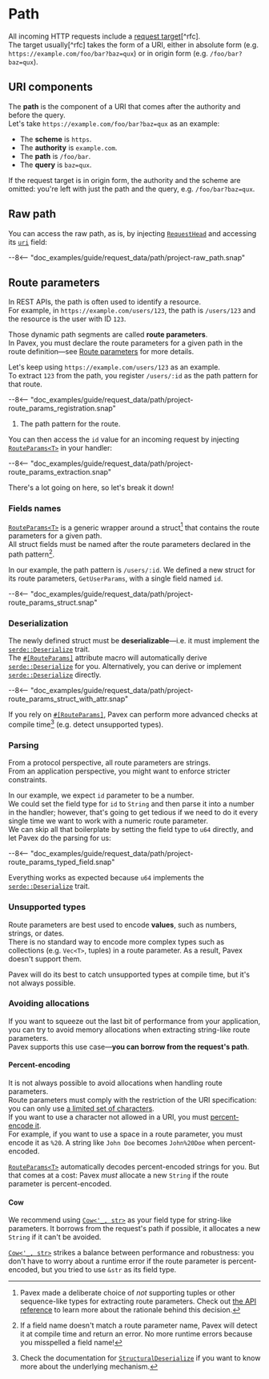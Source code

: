 # Path

All incoming HTTP requests include a [request target](https://datatracker.ietf.org/doc/html/rfc7230#section-5.3)[^rfc].  
The target usually[^rfc] takes the form of a URI, either in absolute form (e.g. `https://example.com/foo/bar?baz=qux`) or in
origin form (e.g. `/foo/bar?baz=qux`).

## URI components

The **path** is the component of a URI that comes after the authority and before the query.  
Let's take `https://example.com/foo/bar?baz=qux` as an example:

- The **scheme** is `https`.
- The **authority** is `example.com`.
- The **path** is `/foo/bar`.
- The **query** is `baz=qux`.

If the request target is in origin form, the authority and the scheme are omitted: you're left with just the path and the query,
e.g. `/foo/bar?baz=qux`.

## Raw path

You can access the raw path, as is, by injecting [`RequestHead`][RequestHead] and accessing its [`uri`][RequestHead::uri] field:

--8<-- "doc_examples/guide/request_data/path/project-raw_path.snap"

## Route parameters

In REST APIs, the path is often used to identify a resource.  
For example, in `https://example.com/users/123`, the path is `/users/123` and the resource is the user with ID `123`.

Those dynamic path segments are called **route parameters**.  
In Pavex, you must declare the route parameters for a given path in the route definition—see [Route parameters](../routing/path_patterns.md#route-parameters) 
for more details.

Let's keep using `https://example.com/users/123` as an example.  
To extract `123` from the path, you register `/users/:id` as the path pattern for that route.  

--8<-- "doc_examples/guide/request_data/path/project-route_params_registration.snap"

1. The path pattern for the route.

You can then access the `id` value for an incoming request by injecting [`RouteParams<T>`][RouteParams] in your handler:

--8<-- "doc_examples/guide/request_data/path/project-route_params_extraction.snap"

There's a lot going on here, so let's break it down!

### Fields names

[`RouteParams<T>`][RouteParams] is a generic wrapper around a struct[^why-struct] that contains the route parameters for a given path.  
All struct fields must be named after the route parameters declared in the path pattern[^wrong-name].

In our example, the path pattern is `/users/:id`.
We defined a new struct for its route parameters, `GetUserParams`, with a single field named `id`.

--8<-- "doc_examples/guide/request_data/path/project-route_params_struct.snap"

### Deserialization

The newly defined struct must be **deserializable**—i.e. it must implement the [`serde::Deserialize`][serde::Deserialize] trait.  
The [`#[RouteParams]`][RouteParamsMacro] attribute macro will automatically derive [`serde::Deserialize`][serde::Deserialize] for you. Alternatively, you can derive or implement [`serde::Deserialize`][serde::Deserialize] directly.  

--8<-- "doc_examples/guide/request_data/path/project-route_params_struct_with_attr.snap"

If you rely on [`#[RouteParams]`][RouteParamsMacro], Pavex can perform more advanced checks at compile time[^structural-deserialize] (e.g. detect unsupported types).

### Parsing

From a protocol perspective, all route parameters are strings.  
From an application perspective, you might want to enforce stricter constraints.

In our example, we expect `id` parameter to be a number.  
We could set the field type for `id` to `String` and then parse it into a number in the handler; however, that's going
to get tedious if we need to do it every single time we want to work with a numeric route parameter.  
We can skip all that boilerplate by setting the field type to `u64` directly, and let Pavex do the parsing for us:

--8<-- "doc_examples/guide/request_data/path/project-route_params_typed_field.snap"

Everything works as expected because `u64` implements the [`serde::Deserialize`][serde::Deserialize] trait.

### Unsupported types

Route parameters are best used to encode **values**, such as numbers, strings, or dates.  
There is no standard way to encode more complex types such as collections (e.g. `Vec<T>`, tuples) in a route parameter. 
As a result, Pavex doesn't support them.

Pavex will do its best to catch unsupported types at compile time, but it's not always possible. 

### Avoiding allocations

If you want to squeeze out the last bit of performance from your application,
you can try to avoid memory allocations when extracting string-like route parameters.  
Pavex supports this use case—**you can borrow from the request's path**.

#### Percent-encoding

It is not always possible to avoid allocations when handling route parameters.  
Route parameters must comply with the restriction of the URI specification:
you can only use [a limited set of characters](https://datatracker.ietf.org/doc/html/rfc3986#section-2).  
If you want to use a character not allowed in a URI, you must [percent-encode it](https://developer.mozilla.org/en-US/docs/Glossary/Percent-encoding).  
For example, if you want to use a space in a route parameter, you must encode it as `%20`.
A string like `John Doe` becomes `John%20Doe` when percent-encoded.

[`RouteParams<T>`][RouteParams] automatically decodes percent-encoded strings for you. But that comes at a cost: 
Pavex _must_ allocate a new `String` if the route parameter is percent-encoded.

#### Cow

We recommend using [`Cow<'_, str>`][Cow] as your field type for string-like parameters.
It borrows from the request's path if possible, it allocates a new `String` if it can't be avoided.

[`Cow<'_, str>`][Cow] strikes a balance between performance and robustness: you don't have to worry about a runtime error if the route parameter
is percent-encoded, but you tried to use `&str` as its field type.


[^why-struct]: Pavex made a deliberate choice of _not_ supporting tuples or other sequence-like types for extracting route parameters. 
    Check out [the API reference](../../api_reference/pavex/request/route/struct.RouteParams.html#unsupported-types)
    to learn more about the rationale behind this decision.

[^wrong-name]: If a field name doesn't match a route parameter name, Pavex will detect it at compile time and return
    an error.
    No more runtime errors because you misspelled a field name!

[^structural-deserialize]: Check the documentation for [`StructuralDeserialize`][StructuralDeserialize] if you want
    to know more about the underlying mechanism.

[RequestHead]: ../../api_reference/pavex/request/struct.RequestHead.html
[RequestHead::uri]: ../../api_reference/pavex/request/struct.RequestHead.html#structfield.uri
[RouteParams]: ../../api_reference/pavex/request/route/struct.RouteParams.html
[RouteParamsMacro]: ../../api_reference/pavex/request/route/attr.RouteParams.html
[serde::Deserialize]: https://docs.rs/serde/latest/serde/trait.Deserialize.html
[StructuralDeserialize]: ../../api_reference/pavex/serialization/trait.StructuralDeserialize.html
[Cow]: https://doc.rust-lang.org/std/borrow/enum.Cow.html